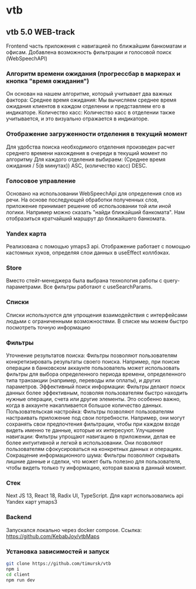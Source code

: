 # vtb
## vtb 5.0 WEB-track

Frontend часть приложения с навигацией по ближайшим банкоматам и офисам. Добавлена возможность фильтрации и голосовой поиск (WebSpeechAPI)

### Алгоритм времени ожидания (прогрессбар в маркерах и кнопка "время ожидания")
Он основан на нашем алгоритме, который учитывает два важных фактора:
Среднее время ожидания: Мы вычисляем среднее время ожидания клиентов в каждом отделении и представляем его в индикаторе.
Количество касс: Количество касс в отделении также учитывается, и это визуально отражается в индикаторе.

### Отображение загруженности отделения в текущий момент
Для удобства поиска необходимого отделения произведен расчет среднего времени нахождения в очереди в текущий момент по алгоритму
Для каждого отделения выбираем: (Среднее время ожидания / 5(в минутах)) ASC, (количество касс) DESC.

### Голосовое управление
Основано на использовании WebSpeechApi для определения слов из речи. На основе последующей обработки полученных слов, приложение принимает решение об использовании той или иной логики. Например можно сказать "найди ближайший банкомата". Нам отобразиться кратчайший маршрут до ближайшего банкомата.

### Yandex карта
Реализована с помощью ymaps3 api. Отображение работает с помощью кастомных хуков, определяя слои данных в useEffect коллбэках. 

### Store
Вместо стейт-менеджера была выбрана технология работы с query-параметрами. Все фильтры работают с useSearchParams.

### Списки
Списки  используются для упрощения взаимодействия с интерфейсами людьми с ограниченными возможностями. В списке мы можем быстро посмотреть точную информацию 

### Фильтры
Уточнение результатов поиска: Фильтры позволяют пользователям конкретизировать результаты своего поиска. Например, при поиске операции в банковском аккаунте пользователь может использовать фильтры для выбора определенного периода времени, определенного типа транзакции (например, переводы или оплаты), и других параметров.
Эффективный поиск информации: Фильтры делают поиск данных более эффективным, позволяя пользователям быстро находить нужные операции, счета или другие элементы. Это особенно важно, когда в аккаунте накапливается большое количество данных.
Пользовательская настройка: Фильтры позволяют пользователям настраивать приложение под свои потребности. Например, они могут сохранять свои предпочтения фильтрации, чтобы при каждом входе видеть именно те данные, которые их интересуют.
Улучшение навигации: Фильтры упрощают навигацию в приложении, делая ее более интуитивной и легкой в использовании. Они позволяют пользователям сфокусироваться на конкретных данных и операциях.
Сокращение информационного шума: Фильтры позволяют скрывать лишние данные и сделки, что может быть полезно для пользователя, чтобы видеть только ту информацию, которая важна в данный момент.

### Стек
Next JS 13, React 18, Radix UI, TypeScript.
Для карт использовались api Yandex карт ymaps3

### Backend
Запускался локально через docker compose. Ссылка: https://github.com/KebabJoy/vtbMaps

### Установка зависимостей и запуск
```sh
git clone https://github.com/timursk/vtb
npm i
cd client
npm run dev
```

